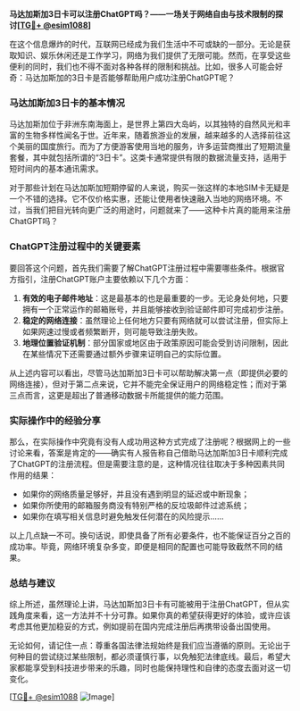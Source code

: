 **马达加斯加3日卡可以注册ChatGPT吗？——一场关于网络自由与技术限制的探讨[[TG💪+ @esim1088](https://t.me/s/esim1088)]**

在这个信息爆炸的时代，互联网已经成为我们生活中不可或缺的一部分。无论是获取知识、娱乐休闲还是工作学习，网络为我们提供了无限可能。然而，在享受这些便利的同时，我们也不得不面对各种各样的限制和挑战。比如，很多人可能会好奇：马达加斯加的3日卡是否能够帮助用户成功注册ChatGPT呢？

### 马达加斯加3日卡的基本情况

马达加斯加位于非洲东南海面上，是世界上第四大岛屿，以其独特的自然风光和丰富的生物多样性闻名于世。近年来，随着旅游业的发展，越来越多的人选择前往这个美丽的国度旅行。而为了方便游客使用当地的服务，许多运营商推出了短期流量套餐，其中就包括所谓的“3日卡”。这类卡通常提供有限的数据流量支持，适用于短时间内的基本通讯需求。

对于那些计划在马达加斯加短期停留的人来说，购买一张这样的本地SIM卡无疑是一个不错的选择。它不仅价格实惠，还能让使用者快速融入当地的网络环境。不过，当我们把目光转向更广泛的用途时，问题就来了——这种卡片真的能用来注册ChatGPT吗？

### ChatGPT注册过程中的关键要素

要回答这个问题，首先我们需要了解ChatGPT注册过程中需要哪些条件。根据官方指引，注册ChatGPT账户主要依赖以下几个方面：

1. **有效的电子邮件地址**：这是最基本的也是最重要的一步。无论身处何地，只要拥有一个正常运作的邮箱账号，并且能够接收到验证邮件即可完成初步注册。
2. **稳定的网络连接**：虽然理论上任何地方只要有网络就可以尝试注册，但实际上如果网速过慢或者频繁断开，则可能导致注册失败。
3. **地理位置验证机制**：部分国家或地区由于政策原因可能会受到访问限制，因此在某些情况下还需要通过额外步骤来证明自己的实际位置。

从上述内容可以看出，尽管马达加斯加3日卡可以帮助解决第一点（即提供必要的网络连接），但对于第二点来说，它并不能完全保证用户的网络稳定性；而对于第三点而言，这更是超出了普通移动数据卡所能提供的能力范围。

### 实际操作中的经验分享

那么，在实际操作中究竟有没有人成功用这种方式完成了注册呢？根据网上的一些讨论来看，答案是肯定的——确实有人报告称自己借助马达加斯加3日卡顺利完成了ChatGPT的注册流程。但是需要注意的是，这种情况往往取决于多种因素共同作用的结果：

- 如果你的网络质量足够好，并且没有遇到明显的延迟或中断现象；
- 如果你所使用的邮箱服务商没有特别严格的反垃圾邮件过滤系统；
- 如果你在填写相关信息时避免触发任何潜在的风险提示……

以上几点缺一不可。换句话说，即使具备了所有必要条件，也不能保证百分之百的成功率。毕竟，网络环境复杂多变，即便是相同的配置也可能导致截然不同的结果。

### 总结与建议

综上所述，虽然理论上讲，马达加斯加3日卡有可能被用于注册ChatGPT，但从实践角度来看，这一方法并不十分可靠。如果你真的希望获得更好的体验，或许应该考虑其他更加稳妥的方式，例如提前在国内完成注册后再携带设备出国使用。

无论如何，请记住一点：尊重各国法律法规始终是我们应当遵循的原则。无论出于何种目的尝试绕过某些限制，都必须谨慎行事，以免触犯法律底线。最后，希望大家都能享受到科技进步带来的乐趣，同时也能保持理性和自律的态度去面对这一切变化。

[[TG💪+ @esim1088](https://t.me/s/esim1088) ![Image](https://i.postimg.cc/4NQfJmqS/Snipaste-2025-05-13-00-14-12.png)]